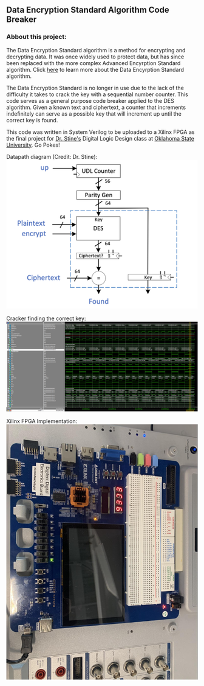 ## Data Encryption Standard Algorithm Code Breaker

### Abbout this project:

The Data Encryption Standard algorithm is a method for encrypting and decrypting data. It was once widely used to protect data, but has since been replaced with the more complex Advanced Encyrption Standard algorithm. Click [here](https://page.math.tu-berlin.de/~kant/teaching/hess/krypto-ws2006/des.htm) to learn more about the Data Encyrption Standard algorithm. 

The Data Encryption Standard is no longer in use due to the lack of the difficulty it takes to crack the key with a sequential number counter. This code serves as a general purpose code breaker applied to the DES algorithm. Given a known text and ciphertext, a counter that increments indefinitely can serve as a possible key that will increment up until the correct key is found. 

This code was written in System Verilog to be uploaded to a Xilinx FPGA as the final project for [Dr. Stine's](https://experts.okstate.edu/james.stine) Digital Logic Design class at [Oklahoma State University](https://go.okstate.edu/). Go Pokes!

Datapath diagram (Credit: Dr. Stine):
![Datapath diagram (Credit Dr. Stine)](https://github.com/TylerGraham74/DLD-DES-Code-Breaker/blob/gh-pages/Screen%20Shot%202022-04-29%20at%202.16.34%20PM.png?raw=true) 
 
Cracker finding the correct key:
![Cracker finding the correct key](https://github.com/TylerGraham74/DLD-DES-Code-Breaker/blob/gh-pages/image6.png)

Xilinx FPGA Implementation:
![Xilinx FPGA Implementation](https://github.com/TylerGraham74/DLD-DES-Code-Breaker/blob/gh-pages/image5.jpg)


